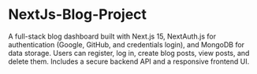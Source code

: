 # NextJs-Blog-Project
A full-stack blog dashboard built with Next.js 15, NextAuth.js for authentication (Google, GitHub, and credentials login), and MongoDB for data storage. Users can register, log in, create blog posts, view posts, and delete them. Includes a secure backend API and a responsive frontend UI.
